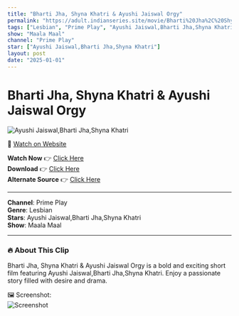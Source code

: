 ```yaml
---
title: "Bharti Jha, Shyna Khatri & Ayushi Jaiswal Orgy"
permalink: "https://adult.indianseries.site/movie/Bharti%20Jha%2C%20Shyna%20Khatri%20%26%20Ayushi%20Jaiswal%20Orgy"
tags: ["Lesbian", "Prime Play", "Ayushi Jaiswal,Bharti Jha,Shyna Khatri"]
show: "Maala Maal"
channel: "Prime Play"
star: ["Ayushi Jaiswal,Bharti Jha,Shyna Khatri"]
layout: post
date: "2025-01-01"
---
```


# Bharti Jha, Shyna Khatri & Ayushi Jaiswal Orgy

![Ayushi Jaiswal,Bharti Jha,Shyna Khatri](https://shorts.desisins.com/wp-content/uploads/2023/05/Ayushi-Jaiswal-Bharti-Jha-Shyan-Khatri-PrimePlay.jpg)

🔗 [Watch on Website](https://adult.indianseries.site/movie/Bharti%20Jha%2C%20Shyna%20Khatri%20%26%20Ayushi%20Jaiswal%20Orgy)

**Watch Now** 👉 [Click Here](https://adult.indianseries.site/movie/Bharti%20Jha%2C%20Shyna%20Khatri%20%26%20Ayushi%20Jaiswal%20Orgy)  
**Download** 👉 [Click Here](https://adult.indianseries.site/movie/Bharti%20Jha%2C%20Shyna%20Khatri%20%26%20Ayushi%20Jaiswal%20Orgy)  
**Alternate Source** 👉 [Click Here](https://adult.indianseries.site/movie/Bharti%20Jha%2C%20Shyna%20Khatri%20%26%20Ayushi%20Jaiswal%20Orgy)

---

**Channel**: Prime Play  
**Genre**: Lesbian  
**Stars**: Ayushi Jaiswal,Bharti Jha,Shyna Khatri  
**Show**: Maala Maal

---

### 🔥 About This Clip

Bharti Jha, Shyna Khatri & Ayushi Jaiswal Orgy is a bold and exciting short film featuring Ayushi Jaiswal,Bharti Jha,Shyna Khatri. Enjoy a passionate story filled with desire and drama.
 
🖼️ Screenshot:  
![Screenshot](https://shorts.desisins.com/wp-content/uploads/2023/05/Ayushi-Jaiswal-Bharti-Jha-Shyan-Khatri-PrimePlay.jpg)
